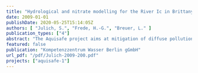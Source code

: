 ```yaml
---
title: "Hydrological and nitrate modelling for the River Ic in Brittany (France) - Simulation results and pre-liminary scenario analysis"
date: 2009-01-01
publishDate: 2020-05-25T15:14:05Z
authors: [ "Julich, S.", "Frede, H.-G.", "Breuer, L." ]
publication_types: ["4"]
abstract: "The Aquisafe project aims at mitigation of diffuse pollution from agricultural sources to protect surface water resources. The first project phase (2007-2009) focused on the review of available information and preliminary tests regarding (i) most relevant contaminants, (ii) system-analytical tools to assess sources and pathways of diffuse agricultural pollution, (iii) the potential of mitigation zones, such as wetlands or riparian buffers, to reduce diffuse agricultural pollution of surface waters and (iv) experimental setups to simulate mitigation zones under controlled conditions."
featured: false
publication: "Kompetenzzentrum Wasser Berlin gGmbH"
url_pdf: "/pdf/Julich-2009-200.pdf"
projects: ["aquisafe-1"]
---
```


